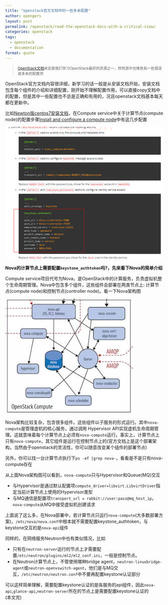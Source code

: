 ```yaml
---
title: "openstack官方文档中的一些多余配置"
author: opengers
layout: post
permalink: /openstack/read-the-openstack-docs-with-a-critical-view/
categories: openstack
tags:
  - openstack
  - documentation
format: quote
---
```


><small>[OpenStack文档](https://docs.openstack.org/)肯定是我们学习OpenStack最好的资源之一，然而其中也难免有一些错误或多余的配置项</small>    

OpenStack官方文档内容很详细，新学习的话一般是从安装文档开始，安装文档包含每个组件的介绍和详细配置，刚开始不理解配置作用，可以直接copy文档中的配置，但是其中一些配置也不总是正确和有用的，况且openstack文档基本每天都在更新中。     

比如[Newton版centos7安装文档](https://docs.openstack.org/newton/install-guide-rdo/)，在Compute service中关于计算节点(compute node)的配置步骤[Install and configure a compute node](https://docs.openstack.org/newton/install-guide-rdo/nova-compute-install.html#install-and-configure-components)中有这几步配置       

![openstack-docs-1](/images/openstack/openstack-docs/openstack-docs-1.png)    

**Nova的计算节点上需要配置`keystone_authtoken`吗?，先来看下Nova的简单介绍**         

Compute service项目代号为Nova，是OpenStack中的计算服务，负责虚拟机整个生命周期管理。Nova中包含多个组件，这些组件会部署在两类节点上: 计算节点(compute node)和控制节点(controller node)。看一下Nova架构图                

![openstack-docs-2](/images/openstack/openstack-docs/openstack-docs-2.png)     

Nova架构比较复杂，包含很多组件。这些组件以子服务的形式运行。其中`nova-compute`是管理虚机的核心服务，通过调用 Hypervisor API实现虚机生命周期管理。这就意味着每个计算节点上必须有`nova-compute`运行。事实上，计算节点上只有`nova-compute`，其它组件是运行在控制节点上的(官方文档上是这个部署架构，当然由于openstack的灵活性，你可以随意改变某个组件的部署节点)       

另外，你可以找一台计算节点执行下`ps -ef |grep nova-`，看看是不是只有nova-compute存在          

从上面Nova架构图可以看到，`nova-compute`只与Hypervisor和Queue(MQ)交互    

- 与Hypervisor是通过默认配置项`compute_driver=libvirt.LibvirtDriver`指定当前计算节点上使用的Hypervisor类型      
- 与MQ通信是配置项`transport_url = rabbit://user:pass@mq_host_ip`，`nova-compute`从MQ中接受虚拟机创建请求    

上面说了这么多，在Nova部署中，若计算节点只运行`nova-compute`(大多数部署方案)，`/etc/nova/nova.conf`中根本就不需要配置keystone_authtoken，与keystone交互的是`nova-api`组件      

同样的，在网络服务Neutron中也有类似情况，比如       

- 只有在`neutron-server`运行的节点上才需要配置`/etc/neutron/plugins/ml2/ml2_conf.ini`，一般是控制节点。  
- 在Neutron计算节点上，不管使用哪种bridge agent，`neutron-linuxbridge-agent`或`neutron-openvswitch-agent`，他们是与MQ交互，`/etc/neutron/neutron.conf`中不要再配置keystone认证部分    

可以这样简单理解，需要配置keystone认证的是各服务的api组件，因此`nova-api`,`glance-api`,`neutron-server`所在的节点上是需要配置keystone认证的     
(本文完)






